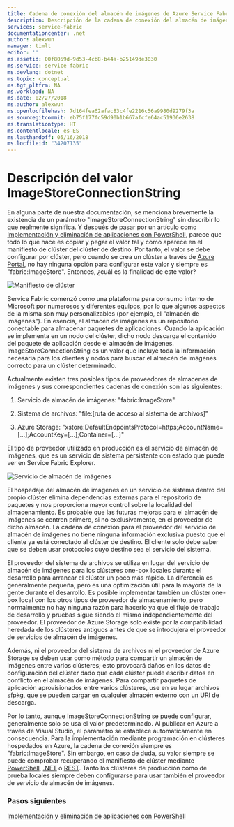 ```yaml
---
title: Cadena de conexión del almacén de imágenes de Azure Service Fabric | Microsoft Docs
description: Descripción de la cadena de conexión del almacén de imágenes
services: service-fabric
documentationcenter: .net
author: alexwun
manager: timlt
editor: ''
ms.assetid: 00f8059d-9d53-4cb8-b44a-b25149de3030
ms.service: service-fabric
ms.devlang: dotnet
ms.topic: conceptual
ms.tgt_pltfrm: NA
ms.workload: NA
ms.date: 02/27/2018
ms.author: alexwun
ms.openlocfilehash: 7d164fea62afac83c4fe2216c56a9980d9279f3a
ms.sourcegitcommit: eb75f177fc59d90b1b667afcfe64ac51936e2638
ms.translationtype: HT
ms.contentlocale: es-ES
ms.lasthandoff: 05/16/2018
ms.locfileid: "34207135"
---
```

# <a name="understand-the-imagestoreconnectionstring-setting"></a>Descripción del valor ImageStoreConnectionString

En alguna parte de nuestra documentación, se menciona brevemente la existencia de un parámetro "ImageStoreConnectionString" sin describir lo que realmente significa. Y después de pasar por un artículo como [Implementación y eliminación de aplicaciones con PowerShell][10], parece que todo lo que hace es copiar y pegar el valor tal y como aparece en el manifiesto de clúster del clúster de destino. Por tanto, el valor se debe configurar por clúster, pero cuando se crea un clúster a través de [Azure Portal][11], no hay ninguna opción para configurar este valor y siempre es "fabric:ImageStore". Entonces, ¿cuál es la finalidad de este valor?

![Manifiesto de clúster][img_cm]

Service Fabric comenzó como una plataforma para consumo interno de Microsoft por numerosos y diferentes equipos, por lo que algunos aspectos de la misma son muy personalizables (por ejemplo, el "almacén de imágenes"). En esencia, el almacén de imágenes es un repositorio conectable para almacenar paquetes de aplicaciones. Cuando la aplicación se implementa en un nodo del clúster, dicho nodo descarga el contenido del paquete de aplicación desde el almacén de imágenes. ImageStoreConnectionString es un valor que incluye toda la información necesaria para los clientes y nodos para buscar el almacén de imágenes correcto para un clúster determinado.

Actualmente existen tres posibles tipos de proveedores de almacenes de imágenes y sus correspondientes cadenas de conexión son las siguientes:

1. Servicio de almacén de imágenes: "fabric:ImageStore"

2. Sistema de archivos: "file:[ruta de acceso al sistema de archivos]"

3. Azure Storage: "xstore:DefaultEndpointsProtocol=https;AccountName=[...];AccountKey=[...];Container=[...]"

El tipo de proveedor utilizado en producción es el servicio de almacén de imágenes, que es un servicio de sistema persistente con estado que puede ver en Service Fabric Explorer. 

![Servicio de almacén de imágenes][img_is]

El hospedaje del almacén de imágenes en un servicio de sistema dentro del propio clúster elimina dependencias externas para el repositorio de paquetes y nos proporciona mayor control sobre la localidad del almacenamiento. Es probable que las futuras mejoras para el almacén de imágenes se centren primero, si no exclusivamente, en el proveedor de dicho almacén. La cadena de conexión para el proveedor del servicio de almacén de imágenes no tiene ninguna información exclusiva puesto que el cliente ya está conectado al clúster de destino. El cliente solo debe saber que se deben usar protocolos cuyo destino sea el servicio del sistema.

El proveedor del sistema de archivos se utiliza en lugar del servicio de almacén de imágenes para los clústeres one-box locales durante el desarrollo para arrancar el clúster un poco más rápido. La diferencia es generalmente pequeña, pero es una optimización útil para la mayoría de la gente durante el desarrollo. Es posible implementar también un clúster one-box local con los otros tipos de proveedor de almacenamiento, pero normalmente no hay ninguna razón para hacerlo ya que el flujo de trabajo de desarrollo y pruebas sigue siendo el mismo independientemente del proveedor. El proveedor de Azure Storage solo existe por la compatibilidad heredada de los clústeres antiguos antes de que se introdujera el proveedor de servicios de almacén de imágenes.

Además, ni el proveedor del sistema de archivos ni el proveedor de Azure Storage se deben usar como método para compartir un almacén de imágenes entre varios clústeres; esto provocará daños en los datos de configuración del clúster dado que cada clúster puede escribir datos en conflicto en el almacén de imágenes. Para compartir paquetes de aplicación aprovisionados entre varios clústeres, use en su lugar archivos [sfpkg][12], que se pueden cargar en cualquier almacén externo con un URI de descarga.

Por lo tanto, aunque ImageStoreConnectionString se puede configurar, generalmente solo se usa el valor predeterminado. Al publicar en Azure a través de Visual Studio, el parámetro se establece automáticamente en consecuencia. Para la implementación mediante programación en clústeres hospedados en Azure, la cadena de conexión siempre es "fabric:ImageStore". Sin embargo, en caso de duda, su valor siempre se puede comprobar recuperando el manifiesto de clúster mediante [PowerShell](https://docs.microsoft.com/powershell/servicefabric/vlatest/get-servicefabricclustermanifest), [.NET](https://msdn.microsoft.com/library/azure/mt161375.aspx) o [REST](https://docs.microsoft.com/rest/api/servicefabric/get-a-cluster-manifest). Tanto los clústeres de producción como de prueba locales siempre deben configurarse para usar también el proveedor de servicio de almacén de imágenes.

### <a name="next-steps"></a>Pasos siguientes
[Implementación y eliminación de aplicaciones con PowerShell][10]

<!--Image references-->
[img_is]: ./media/service-fabric-image-store-connection-string/image_store_service.png
[img_cm]: ./media/service-fabric-image-store-connection-string/cluster_manifest.png

[10]: service-fabric-deploy-remove-applications.md
[11]: service-fabric-cluster-creation-via-portal.md
[12]: service-fabric-package-apps.md#create-an-sfpkg
